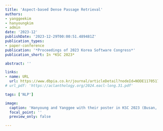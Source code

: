 ```yaml
---
title: 'Aspect-based Dense Passage Retrieval'
authors:
- yanggeekim
- hanyoungkim
- admin
date: '2023-12'
publishDate: '2023-12-29T00:00:51.489481Z'
publication_types:
- paper-conference
publication: '*Proceedings of 2023 Korea Software Congress*'
publication_short: In *KSC 2023*

abstract: ''

links:
- name: URL
  url: https://www.dbpia.co.kr/journal/articleDetail?nodeId=NODE11705178
# url_pdf: 'https://aclanthology.org/2024.eacl-long.31.pdf'

tags: ['NLP']

image:
  caption: 'Hanyoung and Yanggee with their poster in KSC 2023 (Busan, South Korea)'
  focal_point: ''
  preview_only: false

---
```

